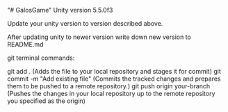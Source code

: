 "# GalosGame" 
Unity version 5.5.0f3

Update your unity version to version described above.

After updating unity to newer version write down new version to README.md

git terminal commands:

git add . (Adds the file to your local repository and stages it for commit)
git commit -m "Add existing file" (Commits the tracked changes and prepares them to be pushed to a remote repository.)
git push origin your-branch (Pushes the changes in your local repository up to the remote repository you specified as the origin)
